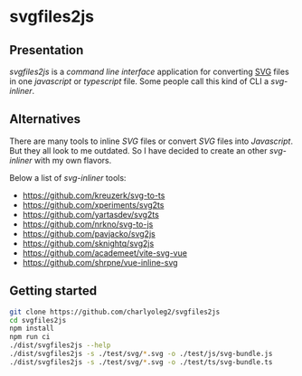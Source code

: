 svgfiles2js
===========


Presentation
------------

*svgfiles2js* is a *command line interface* application for converting [SVG](https://www.w3.org/Graphics/SVG/) files in one *javascript* or *typescript* file. Some people call this kind of CLI a *svg-inliner*.


Alternatives
------------

There are many tools to inline *SVG* files or convert *SVG* files into *Javascript*. But they all look to me outdated. So I have decided to create an other *svg-inliner* with my own flavors.

Below a list of *svg-inliner* tools:

- https://github.com/kreuzerk/svg-to-ts
- https://github.com/xperiments/svg2ts
- https://github.com/yartasdev/svg2ts
- https://github.com/nrkno/svg-to-js
- https://github.com/pavjacko/svg2js
- https://github.com/sknightq/svg2js
- https://github.com/academeet/vite-svg-vue
- https://github.com/shrpne/vue-inline-svg


Getting started
---------------

```bash
git clone https://github.com/charlyoleg2/svgfiles2js
cd svgfiles2js
npm install
npm run ci
./dist/svgfiles2js --help
./dist/svgfiles2js -s ./test/svg/*.svg -o ./test/js/svg-bundle.js
./dist/svgfiles2js -s ./test/svg/*.svg -o ./test/ts/svg-bundle.ts
```




